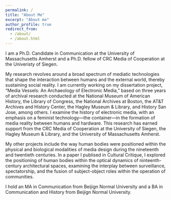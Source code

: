 ```yaml
---
permalink: /
title: "About Me"
excerpt: "About me"
author_profile: true
redirect_from: 
  - /about/
  - /about.html
---
```


I am a Ph.D. Candidate in Communication at the University of Massachusetts Amherst and a Ph.D. fellow of CRC Media of Cooperation at the Univeristy of Siegen. 

My research revolves around a broad spectrum of mediatic technologies that shape the interaction between humans and the external world, thereby sustaining social reality. I am currently working on my dissertation project, “Media Vessels: An Archaeology of Electronic Media,” based on three years of archival research conducted at the National Museum of American History, the Library of Congress, the National Archives at Boston, the AT&T Archives and History Center, the Hagley Museum & Library, and History San Jose, among others. I examine the history of electronic media, with an emphasis on a feminist technology—the container––in the formation of media reality between humans and hardware. This research has earned support from the CRC Media of Cooperation at the University of Siegen, the Hagley Museum & Library, and the University of Massachusetts Amherst. 

My other projects include the way human bodies were positioned within the physical and biological modalities of media design during the nineteenth and twentieth centuries. In a paper I publised in Cultural Critique, I explored the positioning of human bodies within the optical dynamics of ninteenth-century architectural spaces, examining the interplay between surveillance, spectatorship, and the fusion of subject-object roles within the operation of communities.

I hold an MA in Communication from Beijign Normal University and a BA in Communication and History from Beijign Normal University.


